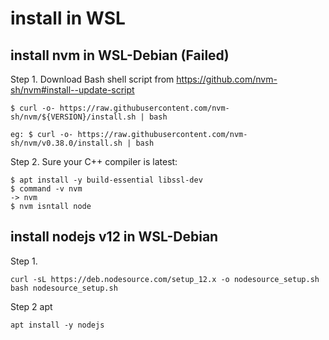 # install in WSL

## install nvm in WSL-Debian (Failed)

Step 1. Download Bash shell script from https://github.com/nvm-sh/nvm#install--update-script
```
$ curl -o- https://raw.githubusercontent.com/nvm-sh/nvm/${VERSION}/install.sh | bash

eg: $ curl -o- https://raw.githubusercontent.com/nvm-sh/nvm/v0.38.0/install.sh | bash
```

Step 2. Sure your C++ compiler is latest:

```
$ apt install -y build-essential libssl-dev
$ command -v nvm
-> nvm
$ nvm isntall node
```

## install nodejs v12 in WSL-Debian

Step 1. 
```
curl -sL https://deb.nodesource.com/setup_12.x -o nodesource_setup.sh
bash nodesource_setup.sh
```

Step 2 apt

```
apt install -y nodejs
```
